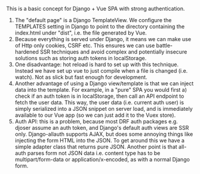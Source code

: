 This is a basic concept for Django + Vue SPA with strong authentication.


1. The "default page" is a Django TemplateView. We configure the TEMPLATES setting in Django to point to the directory containing the index.html under "dist", i.e. the file generated by Vue.
2. Because everything is served under Django, it means we can make use of Http only cookies, CSRF etc. This ensures we can use battle-hardened SSR techniques and avoid complex and potentially insecure solutions such as storing auth tokens in localStorage.
3. One disadvantage: hot reload is hard to set up with this technique. Instead we have set up vue to just compile when a file is changed (i.e. watch). Not as slick but fast enough for development.
4. Another advantage of using a Django view/template is that we can inject data into the template. For example, in a "pure" SPA you would first a) check if an auth token is in localStorage, then call an API endpoint to fetch the user data. This way, the user data (i.e. current auth user) is simply serialized into a JSON snippet on server load, and is immediately available to our Vue app (so we can just add it to the Vuex store).
5. Auth API: this is a problem, because most DRF auth packages e.g. djoser assume an auth token, and Django's default auth views are SSR only. Django-allauth supports AJAX, but does some annoying things like injecting the form HTML into the JSON. To get around this we have a simple adapter class that returns pure JSON. Another point is that all-auth parses form not JSON data i.e. content type has to be multipart/form-data or application/x-encoded, as with a normal Django form.

